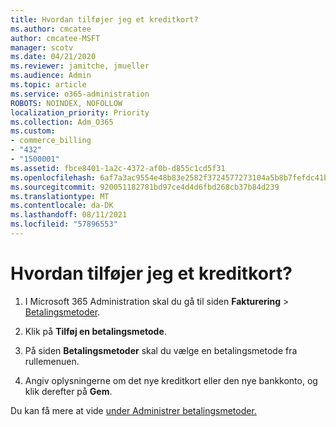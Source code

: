 ```yaml
---
title: Hvordan tilføjer jeg et kreditkort?
ms.author: cmcatee
author: cmcatee-MSFT
manager: scotv
ms.date: 04/21/2020
ms.reviewer: jamitche, jmueller
ms.audience: Admin
ms.topic: article
ms.service: o365-administration
ROBOTS: NOINDEX, NOFOLLOW
localization_priority: Priority
ms.collection: Adm_O365
ms.custom:
- commerce_billing
- "432"
- "1500001"
ms.assetid: fbce8401-1a2c-4372-af0b-d855c1cd5f31
ms.openlocfilehash: 6af7a3ac9554e48b83e2582f3724577273104a5b8b7fefdc41b15977ec0e1abb
ms.sourcegitcommit: 920051182781bd97ce4d4d6fbd268cb37b84d239
ms.translationtype: MT
ms.contentlocale: da-DK
ms.lasthandoff: 08/11/2021
ms.locfileid: "57896553"
---
```

# <a name="how-do-i-add-a-credit-card"></a>Hvordan tilføjer jeg et kreditkort?

1. I Microsoft 365 Administration skal du gå til siden **Fakturering** \> [Betalingsmetoder](https://go.microsoft.com/fwlink/p/?linkid=2018806).

2. Klik på **Tilføj en betalingsmetode**.

3. På siden **Betalingsmetoder** skal du vælge en betalingsmetode fra rullemenuen.

4. Angiv oplysningerne om det nye kreditkort eller den nye bankkonto, og klik derefter på **Gem**.

Du kan få mere at vide [under Administrer betalingsmetoder.](https://docs.microsoft.com/microsoft-365/commerce/billing-and-payments/manage-payment-methods)
